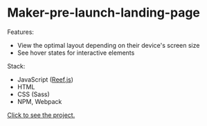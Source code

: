 # Maker-pre-launch-landing-page

Features:

- View the optimal layout depending on their device's screen size
- See hover states for interactive elements

Stack:

- JavaScript ([Reef.js](https://reefjs.com))
- HTML
- CSS (Sass)
- NPM, Webpack

[Click to see the project.](https://gifted-hermann-b55083.netlify.app/)
